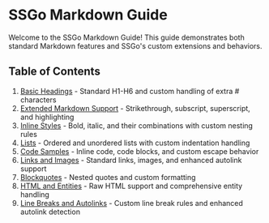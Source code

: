 # SSGo Markdown Guide

Welcome to the SSGo Markdown Guide! This guide demonstrates both standard Markdown features and SSGo's custom extensions and behaviors.

## Table of Contents

1. [Basic Headings](headings/index.md) - Standard H1-H6 and custom handling of extra # characters
2. [Extended Markdown Support](extended-markdown/index.md) - Strikethrough, subscript, superscript, and highlighting
3. [Inline Styles](inline-styles/index.md) - Bold, italic, and their combinations with custom nesting rules
4. [Lists](lists/index.md) - Ordered and unordered lists with custom indentation handling
5. [Code Samples](code-samples/index.md) - Inline code, code blocks, and custom escape behavior
6. [Links and Images](links-images/index.md) - Standard links, images, and enhanced autolink support
7. [Blockquotes](blockquotes/index.md) - Nested quotes and custom formatting
8. [HTML and Entities](html-entities/index.md) - Raw HTML support and comprehensive entity handling
9. [Line Breaks and Autolinks](line-breaks-autolinks/index.md) - Custom line break rules and enhanced autolink detection 